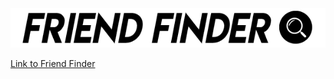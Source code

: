 <img src="app/public/banner.png" alt="banner">

<a href="https://friend-finder-ma.herokuapp.com/">Link to Friend Finder</a>
